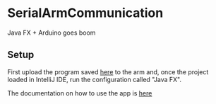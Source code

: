 # SerialArmCommunication
Java FX + Arduino goes boom

## Setup

First upload the program saved [here](/Arduino/ArduinoSerialArmCom/ArduinoSerialArmCom.ino) to the arm and, once the project loaded in IntelliJ IDE, run the configuration called "Java FX".

The documentation on how to use the app is [here](/documentation.pdf)
